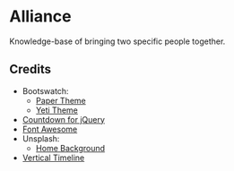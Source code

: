 # Alliance
Knowledge-base of bringing two specific people together.

## Credits
- Bootswatch:
  - [Paper Theme](https://bootswatch.com/paper/)
  - [Yeti Theme](https://bootswatch.com/yeti/)
- [Countdown for jQuery](http://keith-wood.name/countdown.html)
- [Font Awesome](https://fortawesome.io/)
- Unsplash:
  - [Home Background](https://unsplash.com/photos/HsG4OEPqGYc)
- [Vertical Timeline](https://codyhouse.co/gem/vertical-timeline/)
